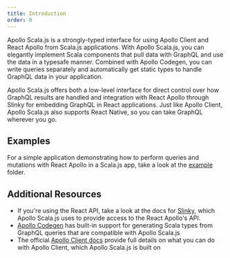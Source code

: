 ```yaml
---
title: Introduction
order: 0
---
```


Apollo Scala.js is a strongly-typed interface for using Apollo Client and React Apollo from Scala.js applications. With Apollo Scala.js, you can elegantly implement Scala components that pull data with GraphQL and use the data in a typesafe manner. Combined with Apollo Codegen, you can write queries separately and automatically get static types to handle GraphQL data in your application.

Apollo Scala.js offers both a low-level interface for direct control over how GraphQL results are handled and integration with React Apollo through Slinky for embedding GraphQL in React applications. Just like Apollo Client, Apollo Scala.js also supports React Native, so you can take GraphQL wherever you go.

## Examples
For a simple application demonstrating how to perform queries and mutations with React Apollo in a Scala.js app, take a look at the [example](https://github.com/apollographql/react-apollo-scalajs/tree/master/example) folder.

## Additional Resources
+ If you're using the React API, take a look at the docs for [Slinky](https://slinky.shadaj.me), which Apollo Scala.js uses to provide access to the React Apollo's API.
+ [Apollo Codegen](https://github.com/apollographql/apollo-codegen) has built-in support for generating Scala types from GraphQL queries that are compatible with Apollo Scala.js
+ The official [Apollo Client docs](https://www.apollographql.com/docs/react/) provide full details on what you can do with Apollo Client, which Apollo Scala.js is built on
